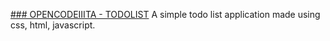 [### OPENCODEIIITA - TODOLIST](https://github.com/rahulsingh-20/opencodeiiita-todolist)
A simple todo list application made using css, html, javascript.
